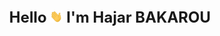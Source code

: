 <p align="center" style="font-size: 24px;">
  <strong>Hello <img src="https://raw.githubusercontent.com/ABSphreak/ABSphreak/master/gifs/Hi.gif" width="20" height="20"> I'm Hajar BAKAROU</strong>
</p>
